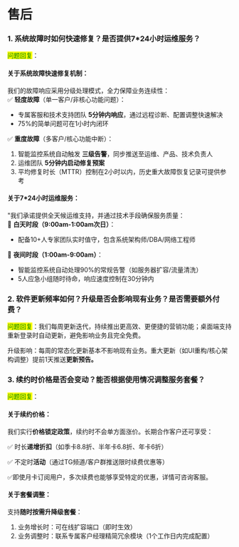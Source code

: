 # 售后

### 1. 系统故障时如何快速修复？是否提供7\*24小时运维服务？

<mark style="color:green;">问题回复</mark>：

#### **关于系统故障快速修复机制：**

我们的故障响应采用分级处理模式，全力保障业务连续性：\
✅ **轻度故障**（单一客户/非核心功能问题）：

* 专属客服和技术支持团队 **5分钟内响应**，通过远程诊断、配置调整快速解决
* 75%的简单问题可在1小时内闭环

✅ **重度故障**（多客户/核心功能中断）：

1. 智能监控系统自动触发 **三级告警**，同步推送至运维、产品、技术负责人
2. 运维团队 **5分钟内启动修复预案**
3. 平均修复时长（MTTR）控制在2小时以内，历史重大故障恢复记录可提供参考

#### **关于7\*24小时运维服务：**

"我们承诺提供全天候运维支持，并通过技术手段确保服务质量：\
🔹 **白天时段（9:00am-1:00am次日）**：

* 配备10+人专家团队实时值守，包含系统架构师/DBA/网络工程师

🔹 **夜间时段（1:00am-9:00am）**：

* 智能监控系统自动处理90%的常规告警（如服务器扩容/流量清洗）
* 5人应急小组随时待命，响应速度控制在30分钟内



### 2. 软件更新频率如何？升级是否会影响现有业务？是否需要额外付费？

<mark style="color:green;">问题回复</mark>：我们每周更新迭代，持续推出更高效、更便捷的营销功能；桌面端支持重新登录时自动更新，避免影响业务且完全免费。

升级影响：每周的常态化更新基本不影响现有业务。重大更新（如UI重构/核心架构调整）提前1天推送**更新预告。**



### 3. 续约时价格是否会变动？能否根据使用情况调整服务套餐？

<mark style="color:green;">问题回复</mark>：

#### **关于续约价格：**

我们实行**价格锁定政策**，续约时不会单方面涨价。长期合作客户还可享受：

✅ 时长**递增折扣**（如季卡8.8折、半年卡6.8折、年卡6折）

✅ 不定时**活动**（通过TG频道/客户群推送限时续费优惠等）

✅即使月卡订阅用户，多次续费也能够享受特定的优惠，详情可咨询客服。

#### **关于套餐调整：**

支持**随时按需升降级套餐**：

1. 业务增长时：可在线扩容端口（即时生效）
2. 业务调整时：联系专属客户经理精简冗余模块（1个工作日内完成配置）
